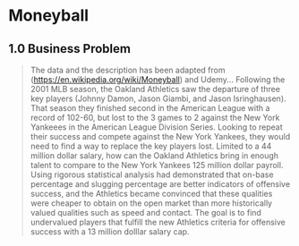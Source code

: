 # Moneyball
## __1.0 Business Problem__
> The data and the description has been adapted from (https://en.wikipedia.org/wiki/Moneyball) and Udemy...
 Following the 2001 MLB season, the Oakland Athletics saw the departure of three key players (Johnny Damon, Jason Giambi, and Jason Isringhausen).  That season they finished second in the American League with a record of 102-60, but lost to the 3 games to 2 against the New York Yankeees in the American League Division Series.  Looking to repeat their success and compete against the New York Yankees, they would need to find a way to replace the key players lost.  Limited to a 44 million dollar salary, how can the Oakland Athletics bring in enough talent to compare to the New York Yankees 125 million dollar payroll.  Using rigorous statistical analysis had demonstrated that on-base percentage and slugging percentage are better indicators of offensive success, and the Athletics became convinced that these qualities were cheaper to obtain on the open market than more historically valued qualities such as speed and contact.  The goal is to find undervalued players that fulfill the new Athletics criteria for offensive success with a 13 million dolllar salary cap.
